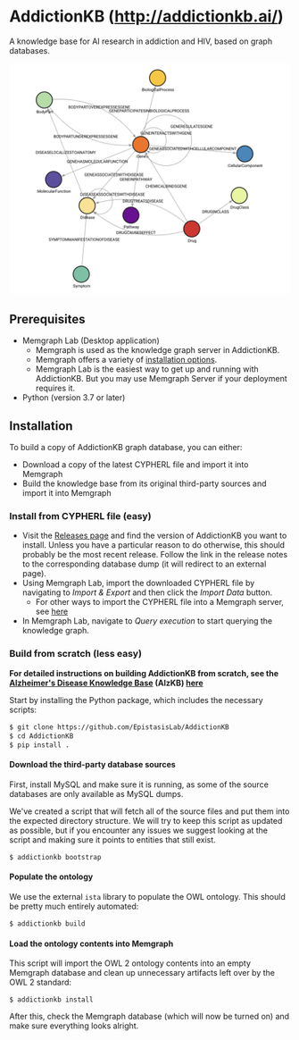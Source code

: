 # AddictionKB (http://addictionkb.ai/)
A knowledge base for AI research in addiction and HIV, based on graph databases. 

![image](./img/AddictionKB_Schema.png)

## Prerequisites
- Memgraph Lab (Desktop application)
    - Memgraph is used as the knowledge graph server in AddictionKB.
    - Memgraph offers a variety of [installation options](https://memgraph.com/docs/getting-started/install-memgraph).
    - Memgraph Lab is the easiest way to get up and running with AddictionKB. But you may use Memgraph Server if your deployment requires it.
- Python (version 3.7 or later)

## Installation

To build a copy of AddictionKB graph database, you can either:
- Download a copy of the latest CYPHERL file and import it into Memgraph
- Build the knowledge base from its original third-party sources and import it into Memgraph

### Install from CYPHERL file (easy)
- Visit the [Releases page](https://github.com/EpistasisLab/AddictionKB/releases) and find the version of AddictionKB you want to install. Unless you have a particular reason to do otherwise, this should probably be the most recent release. Follow the link in the release notes to the corresponding database dump (it will redirect to an external page).
- Using Memgraph Lab, import the downloaded CYPHERL file by navigating to _Import & Export_ and then click the _Import Data_ button.
    - For other ways to import the CYPHERL file into a Memgraph server, see [here](https://memgraph.com/docs/data-migration/cypherl)
- In Memgraph Lab, navigate to _Query execution_ to start querying the knowledge graph.

### Build from scratch (less easy)

**For detailed instructions on building AddictionKB from scratch, see the [Alzheimer's Disease Knowledge Base](https://github.com/EpistasisLab/AlzKB) (AlzKB) [here](https://github.com/EpistasisLab/AlzKB/blob/master/BUILD.org)**

Start by installing the Python package, which includes the necessary scripts:

```{bash}
$ git clone https://github.com/EpistasisLab/AddictionKB
$ cd AddictionKB
$ pip install .
```

#### Download the third-party database sources

First, install MySQL and make sure it is running, as some of the source
databases are only available as MySQL dumps.

We've created a script that will fetch all of the source files and put them into
the expected directory structure. We will try to keep this script as updated as
possible, but if you encounter any issues we suggest looking at the script and
making sure it points to entities that still exist.

```{bash}
$ addictionkb bootstrap
```

#### Populate the ontology

We use the external `ista` library to populate the OWL ontology. This should
be pretty much entirely automated:

```{bash}
$ addictionkb build
```

#### Load the ontology contents into Memgraph

This script will import the OWL 2 ontology contents into an empty Memgraph database
and clean up unnecessary artifacts left over by the OWL 2 standard:

```{bash}
$ addictionkb install
```

After this, check the Memgraph database (which will now be turned on) and make sure
everything looks alright.